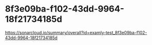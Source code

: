 # 8f3e09ba-f102-43dd-9964-18f21734185d
https://sonarcloud.io/summary/overall?id=examly-test_8f3e09ba-f102-43dd-9964-18f21734185d
